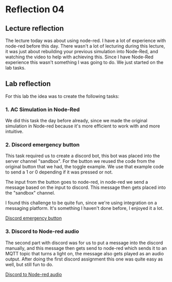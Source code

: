 # Reflection 04

## Lecture reflection
The lecture today was about using node-red. I have a lot of experience with node-red before this day. There wasn't a lot of lecturing during this lecture, it was just about rebuilding your previous simulation into Node-Red, and watching the video to help with achieving this. Since I have Node-Red experience this wasn't something I was going to do. We just started on the lab tasks.

## Lab reflection
For this lab the idea was to create the following tasks:

### 1. AC Simulation in Node-Red

We did this task the day before already, since we made the original simulation in Node-red because it's more efficient to work with and more intuitive.

### 2. Discord emergency button

This task required us to create a discord bot, this bot was placed into the server channel "sandbox". For the button we reused the code from the original button that we had, the toggle example. We use that example code to send a 1 or 0 depending if it was pressed or not. 

The input from the button goes to node-red, in node-red we send a message based on the input to discord. This message then gets placed into the "sandbox" channel.

I found this challenge to be quite fun, since we're using integration on a messaging platform. It's something I haven't done before, I enjoyed it a lot.

[Discord emergency button](/Teamfolder/Group1/exercises/exercise04/README.md#emergency-button)

### 3. Discord to Node-red audio
The second part with discord was for us to put a message into the discord manually, and this message then gets send to node-red which sends it to an MQTT topic that turns a light on, the message also gets played as an audio output. After doing the first discord assignment this one was quite easy as well, but still fun to do.

[Discord to Node-red audio](/Teamfolder/Group1/exercises/exercise04/README.md#remote-control-an-internal-device)